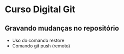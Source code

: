 # Curso Digital Git

## Gravando mudanças no repositório

* Uso do comando restore
* Comando git push (remoto)